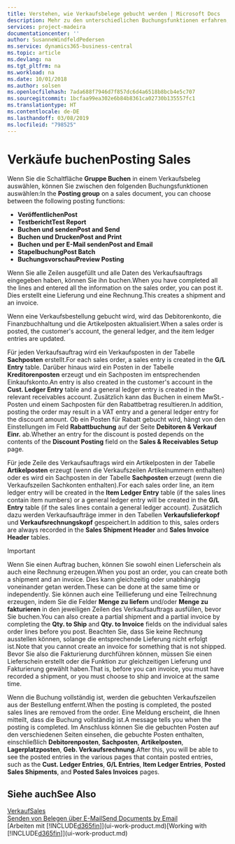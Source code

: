 ```yaml
---
title: Verstehen, wie Verkaufsbelege gebucht werden | Microsoft Docs
description: Mehr zu den unterschiedlichen Buchungsfunktionen erfahren, um Verkaufsbelege zu buchen.
services: project-madeira
documentationcenter: ''
author: SusanneWindfeldPedersen
ms.service: dynamics365-business-central
ms.topic: article
ms.devlang: na
ms.tgt_pltfrm: na
ms.workload: na
ms.date: 10/01/2018
ms.author: solsen
ms.openlocfilehash: 7ada688f7946d7f857dc6d4a6518b8bcb4e5c707
ms.sourcegitcommit: 1bcfaa99ea302e6b84b8361ca02730b135557fc1
ms.translationtype: HT
ms.contentlocale: de-DE
ms.lasthandoff: 03/08/2019
ms.locfileid: "798525"
---
```

# <a name="posting-sales"></a><span data-ttu-id="b4084-103">Verkäufe buchen</span><span class="sxs-lookup"><span data-stu-id="b4084-103">Posting Sales</span></span>
<span data-ttu-id="b4084-104">Wenn Sie die Schaltfläche **Gruppe Buchen** in einem Verkaufsbeleg auswählen, können Sie zwischen den folgenden Buchungsfunktionen auswählen:</span><span class="sxs-lookup"><span data-stu-id="b4084-104">In the **Posting group** on a sales document, you can choose between the following posting functions:</span></span>

* <span data-ttu-id="b4084-105">**Veröffentlichen**</span><span class="sxs-lookup"><span data-stu-id="b4084-105">**Post**</span></span>
* <span data-ttu-id="b4084-106">**Testbericht**</span><span class="sxs-lookup"><span data-stu-id="b4084-106">**Test Report**</span></span>
* <span data-ttu-id="b4084-107">**Buchen und senden**</span><span class="sxs-lookup"><span data-stu-id="b4084-107">**Post and Send**</span></span>
* <span data-ttu-id="b4084-108">**Buchen und Drucken**</span><span class="sxs-lookup"><span data-stu-id="b4084-108">**Post and Print**</span></span>
* <span data-ttu-id="b4084-109">**Buchen und per E-Mail senden**</span><span class="sxs-lookup"><span data-stu-id="b4084-109">**Post and Email**</span></span>
* <span data-ttu-id="b4084-110">**Stapelbuchung**</span><span class="sxs-lookup"><span data-stu-id="b4084-110">**Post Batch**</span></span>
* <span data-ttu-id="b4084-111">**Buchungsvorschau**</span><span class="sxs-lookup"><span data-stu-id="b4084-111">**Preview Posting**</span></span>

<span data-ttu-id="b4084-112">Wenn Sie alle Zeilen ausgefüllt und alle Daten des Verkaufsauftrags eingegeben haben, können Sie ihn buchen.</span><span class="sxs-lookup"><span data-stu-id="b4084-112">When you have completed all the lines and entered all the information on the sales order, you can post it.</span></span> <span data-ttu-id="b4084-113">Dies erstellt eine Lieferung und eine Rechnung.</span><span class="sxs-lookup"><span data-stu-id="b4084-113">This creates a shipment and an invoice.</span></span>

<span data-ttu-id="b4084-114">Wenn eine Verkaufsbestellung gebucht wird, wird das Debitorenkonto, die Finanzbuchhaltung und die Artikelposten aktualisiert.</span><span class="sxs-lookup"><span data-stu-id="b4084-114">When a sales order is posted, the customer's account, the general ledger, and the item ledger entries are updated.</span></span>

<span data-ttu-id="b4084-115">Für jeden Verkaufsauftrag wird ein Verkaufsposten in der Tabelle **Sachposten** erstellt.</span><span class="sxs-lookup"><span data-stu-id="b4084-115">For each sales order, a sales entry is created in the **G/L Entry** table.</span></span> <span data-ttu-id="b4084-116">Darüber hinaus wird ein Posten in der Tabelle **Kreditorenposten** erzeugt und ein Sachposten im entsprechenden Einkaufskonto.</span><span class="sxs-lookup"><span data-stu-id="b4084-116">An entry is also created in the customer's account in the **Cust. Ledger Entry** table and a general ledger entry is created in the relevant receivables account.</span></span> <span data-ttu-id="b4084-117">Zusätzlich kann das Buchen in einem MwSt.-Posten und einem Sachposten für den Rabattbetrag resultieren.</span><span class="sxs-lookup"><span data-stu-id="b4084-117">In addition, posting the order may result in a VAT entry and a general ledger entry for the discount amount.</span></span> <span data-ttu-id="b4084-118">Ob ein Posten für Rabatt gebucht wird, hängt von den Einstellungen im Feld **Rabattbuchung** auf der Seite **Debitoren & Verkauf Einr.** ab.</span><span class="sxs-lookup"><span data-stu-id="b4084-118">Whether an entry for the discount is posted depends on the contents of the **Discount Posting** field on the **Sales & Receivables Setup** page.</span></span>

<span data-ttu-id="b4084-119">Für jede Zeile des Verkaufsauftrags wird ein Artikelposten in der Tabelle **Artikelposten** erzeugt (wenn die Verkaufszeilen Artikelnummern enthalten) oder es wird ein Sachposten in der Tabelle **Sachposten** erzeugt (wenn die Verkaufszeilen Sachkonten enthalten).</span><span class="sxs-lookup"><span data-stu-id="b4084-119">For each sales order line, an item ledger entry will be created in the **Item Ledger Entry** table (if the sales lines contain item numbers) or a general ledger entry will be created in the **G/L Entry** table (if the sales lines contain a general ledger account).</span></span> <span data-ttu-id="b4084-120">Zusätzlich dazu werden Verkaufsaufträge immer in den Tabellen **Verkaufslieferkopf** und **Verkaufsrechnungskopf** gespeichert.</span><span class="sxs-lookup"><span data-stu-id="b4084-120">In addition to this, sales orders are always recorded in the **Sales Shipment Header** and **Sales Invoice Header** tables.</span></span>

> [!IMPORTANT]  
>   <span data-ttu-id="b4084-121">Wenn Sie einen Auftrag buchen, können Sie sowohl einen Lieferschein als auch eine Rechnung erzeugen.</span><span class="sxs-lookup"><span data-stu-id="b4084-121">When you post an order, you can create both a shipment and an invoice.</span></span> <span data-ttu-id="b4084-122">Dies kann gleichzeitig oder unabhängig voneinander getan werden.</span><span class="sxs-lookup"><span data-stu-id="b4084-122">These can be done at the same time or independently.</span></span> <span data-ttu-id="b4084-123">Sie können auch eine Teillieferung und eine Teilrechnung erzeugen, indem Sie die Felder **Menge zu liefern** und/oder **Menge zu fakturieren** in den jeweiligen Zeilen des Verkaufsauftrags ausfüllen, bevor Sie buchen.</span><span class="sxs-lookup"><span data-stu-id="b4084-123">You can also create a partial shipment and a partial invoice by completing the **Qty. to Ship** and **Qty. to Invoice** fields on the individual sales order lines before you post.</span></span> <span data-ttu-id="b4084-124">Beachten Sie, dass Sie keine Rechnung ausstellen können, solange die entsprechende Lieferung nicht erfolgt ist.</span><span class="sxs-lookup"><span data-stu-id="b4084-124">Note that you cannot create an invoice for something that is not shipped.</span></span> <span data-ttu-id="b4084-125">Bevor Sie also die Fakturierung durchführen können, müssen Sie einen Lieferschein erstellt oder die Funktion zur gleichzeitigen Lieferung und Fakturierung gewählt haben.</span><span class="sxs-lookup"><span data-stu-id="b4084-125">That is, before you can invoice, you must have recorded a shipment, or you must choose to ship and invoice at the same time.</span></span>

<span data-ttu-id="b4084-126">Wenn die Buchung vollständig ist, werden die gebuchten Verkaufszeilen aus der Bestellung entfernt.</span><span class="sxs-lookup"><span data-stu-id="b4084-126">When the posting is completed, the posted sales lines are removed from the order.</span></span> <span data-ttu-id="b4084-127">Eine Meldung erscheint, die Ihnen mitteilt, dass die Buchung vollständig ist.</span><span class="sxs-lookup"><span data-stu-id="b4084-127">A message tells you when the posting is completed.</span></span> <span data-ttu-id="b4084-128">Im Anschluss können Sie die gebuchten Posten auf den verschiedenen Seiten einsehen, die gebuchte Posten enthalten, einschließlich **Debitorenposten**, **Sachposten**, **Artikelposten**, **Lagerplatzposten**, **Geb. Verkaufsrechnung**.</span><span class="sxs-lookup"><span data-stu-id="b4084-128">After this, you will be able to see the posted entries in the various pages that contain posted entries, such as the **Cust. Ledger Entries**, **G/L Entries**, **Item Ledger Entries**, **Posted Sales Shipments**, and **Posted Sales Invoices** pages.</span></span>

## <a name="see-also"></a><span data-ttu-id="b4084-129">Siehe auch</span><span class="sxs-lookup"><span data-stu-id="b4084-129">See Also</span></span>
[<span data-ttu-id="b4084-130">Verkauf</span><span class="sxs-lookup"><span data-stu-id="b4084-130">Sales</span></span>](sales-manage-sales.md)  
[<span data-ttu-id="b4084-131">Senden von Belegen über E-Mail</span><span class="sxs-lookup"><span data-stu-id="b4084-131">Send Documents by Email</span></span>](ui-how-send-documents-email.md)  
<span data-ttu-id="b4084-132">[Arbeiten mit [!INCLUDE[d365fin](includes/d365fin_md.md)]](ui-work-product.md)</span><span class="sxs-lookup"><span data-stu-id="b4084-132">[Working with [!INCLUDE[d365fin](includes/d365fin_md.md)]](ui-work-product.md)</span></span>

